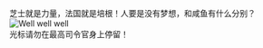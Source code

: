 芝士就是力量，法国就是培根！人要是没有梦想，和咸鱼有什么分别？  
![Well well well](https://raw.githubusercontent.com/wiki/doubility-sky/daydayup/image/happy.jpg "要不... 我下面给你吃？")  
光标请勿在最高司令官身上停留！